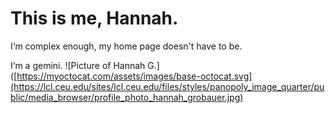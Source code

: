 # This is me, Hannah.
I‘m complex enough, my home page doesn't have to be.

I‘m a gemini.
![Picture of Hannah G.]([https://myoctocat.com/assets/images/base-octocat.svg](https://lcl.ceu.edu/sites/lcl.ceu.edu/files/styles/panopoly_image_quarter/public/media_browser/profile_photo_hannah_grobauer.jpg)

